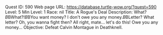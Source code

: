 Quest ID: 590
Web page URL: https://database.turtle-wow.org/?quest=590
Level: 5
Min Level: 1
Race: nil
Title: A Rogue's Deal
Description: What?$B$BWhat?!$B$BYou want money? I don't owe you any money.$B$BLetter? What letter? Oh, you wanna fight then? All right, mate... let's do this! Owe you any money...
Objective: Defeat Calvin Montague in Deathknell.
